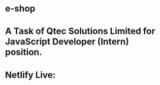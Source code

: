 # e-shop
# A Task of Qtec Solutions Limited for JavaScript Developer (Intern) position.
# Netlify Live: 
